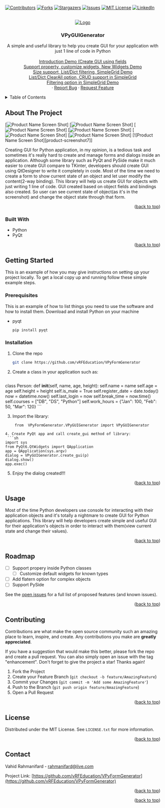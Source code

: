 <!-- Improved compatibility of back to top link: See: https://github.com/othneildrew/Best-README-Template/pull/73 -->
<a name="readme-top"></a>
<!--
*** Thanks for checking out the Best-README-Template. If you have a suggestion
*** that would make this better, please fork the repo and create a pull request
*** or simply open an issue with the tag "enhancement".
*** Don't forget to give the project a star!
*** Thanks again! Now go create something AMAZING! :D
-->



<!-- PROJECT SHIELDS -->
<!--
*** I'm using markdown "reference style" links for readability.
*** Reference links are enclosed in brackets [ ] instead of parentheses ( ).
*** See the bottom of this document for the declaration of the reference variables
*** for contributors-url, forks-url, etc. This is an optional, concise syntax you may use.
*** https://www.markdownguide.org/basic-syntax/#reference-style-links
-->
[![Contributors][contributors-shield]][contributors-url]
[![Forks][forks-shield]][forks-url]
[![Stargazers][stars-shield]][stars-url]
[![Issues][issues-shield]][issues-url]
[![MIT License][license-shield]][license-url]
[![LinkedIn][linkedin-shield]][linkedin-url]



<!-- PROJECT LOGO -->
<br />
<div align="center">
  <a href="https://github.com/othneildrew/Best-README-Template">
    <img src="images/m_logo.png" alt="Logo">
  </a>

  <h3 align="center">VPyGUIGenerator</h3>

  <p align="center">
  A simple and useful library to help you create GUI for your application with just 1 line of code in Python
    <br />
    <br />
    <a href="https://www.youtube.com/watch?v=IYn2XRqFxt4&ab_channel=vrfEducation">Introduction Demo (Create GUI using fields</a>
    <br />
    <a href="https://www.youtube.com/watch?v=_OTW9OuXKjI&ab_channel=vrfEducation">Support property, customize widgets, New Widgets Demo</a>
    <br />
    <a href="https://www.youtube.com/watch?v=AMEmSsgtQCU&ab_channel=vrfEducation">Size support, List/Dict filtering, SimpleGrid Demo</a>
    <br />
    <a href="https://www.youtube.com/watch?v=7LRM_ksP8b8&ab_channel=vrfEducation">List/Dict ClearAll option, CRUD support in SimpleGrid</a>
    <br />
    <a href="https://www.youtube.com/watch?v=yBFSU8m3gdg&ab_channel=vrfEducation">Filtering option in SimpleGrid Demo</a>
    <br />
    ·
    <a href="https://github.com/vRFEducation/VPyFormGenerator/issues">Report Bug</a>
    ·
    <a href="https://github.com/vRFEducation/VPyFormGenerator/issues">Request Feature</a>
  </p>
</div>



<!-- TABLE OF CONTENTS -->
<details>
  <summary>Table of Contents</summary>
  <ol>
    <li>
      <a href="#about-the-project">About The Project</a>
      <ul>
        <li><a href="#built-with">Built With</a></li>
      </ul>
    </li>
    <li>
      <a href="#getting-started">Getting Started</a>
      <ul>
        <li><a href="#prerequisites">Prerequisites</a></li>
        <li><a href="#installation">Installation</a></li>
      </ul>
    </li>
    <li><a href="#usage">Usage</a></li>
    <li><a href="#roadmap">Roadmap</a></li>
    <li><a href="#contributing">Contributing</a></li>
    <li><a href="#license">License</a></li>
    <li><a href="#contact">Contact</a></li>
  </ol>
</details>




<!-- ABOUT THE PROJECT -->
## About The Project

[![Product Name Screen Shot][product-screenshot]]
[![Product Name Screen Shot][product-screenshot2]]
[![Product Name Screen Shot][product-screenshot3]]
[![Product Name Screen Shot][product-screenshot4]]
[![Product Name Screen Shot][product-screenshot5]]
[![Product Name Screen Shot][product-screenshot6]]
[![Product Name Screen Shot][product-screenshot7]]


Creating GUI for Python application, in my opinion, is a tedious task and sometimes it's really hard to create and manage forms and dialogs inside an application. 
Although some library such as PyQt and PySide make it much easier to create GUI compare to TKinter, developers should create GUI using QtDesigner to write it completely in code. 
Most of the time we need to create a form to show current state of an object and let user modify the content(2-way binding).
This library will help us create GUI for objects with just writing 1 line of code. GUI created based on object fields and bindings also created. So user can see current state of object(as it's in the screenshot) 
and change the object state through that form.

<p align="right">(<a href="#readme-top">back to top</a>)</p>



### Built With

* Python
* PyQt

<p align="right">(<a href="#readme-top">back to top</a>)</p>



<!-- GETTING STARTED -->
## Getting Started

This is an example of how you may give instructions on setting up your project locally.
To get a local copy up and running follow these simple example steps.

### Prerequisites

This is an example of how to list things you need to use the software and how to install them.
Download and install Python on your machine
* pyqt
  ```sh
  pip install pyqt
  ```

### Installation

1. Clone the repo
   ```sh
   git clone https://github.com/vRFEducation/VPyFormGenerator
   ```
2. Create a class in your application such as:
   ```sh
  class Person:
    def __init__(self, name, age, height):
        self.name  = name
        self.age = age
        self.height = height
        self.is_male = True
        self.register_date = date.today()
        now = datetime.now()
        self.last_login = now
        self.break_time = now.time()
        self.courses = ["DB", "DS", "Python"]
        self.work_hours = {"Jan": 100, "Feb": 50, "Mar": 120}
    ```

3. Import the library:
   ```sh
    from  VPyFormGenerator.VPyGUIGenerator import VPyGUIGenerator
  ```
4. Create PyQt app and call create_gui method of library:
   ```sh
  import sys
  from PyQt6.QtWidgets import QApplication
  app = QApplication(sys.argv)
  dialog = VPyGUIGenerator.create_gui(p)
  dialog.show()
  app.exec()
```
5. Enjoy the dialog created!!!

   

<p align="right">(<a href="#readme-top">back to top</a>)</p>



<!-- USAGE EXAMPLES -->
## Usage

Most of the time Python developers use console for interacting with their application objects and it's totally a nightmare to create GUI for Python applications. This library will help developers create
simple and useful GUI for their application's objects in order to interact with them(view current state and change their values).
<p align="right">(<a href="#readme-top">back to top</a>)</p>



<!-- ROADMAP -->
## Roadmap

- [ ] Support propery inside Python classes
    - [ ] Customize default widgets for known types
- [ ] Add flatern option for complex objects
- [ ] Support PySide 

See the [open issues](https://github.com/vRFEducation/VPyFormGenerator/issues) for a full list of proposed features (and known issues).

<p align="right">(<a href="#readme-top">back to top</a>)</p>



<!-- CONTRIBUTING -->
## Contributing

Contributions are what make the open source community such an amazing place to learn, inspire, and create. Any contributions you make are **greatly appreciated**.

If you have a suggestion that would make this better, please fork the repo and create a pull request. You can also simply open an issue with the tag "enhancement".
Don't forget to give the project a star! Thanks again!

1. Fork the Project
2. Create your Feature Branch (`git checkout -b feature/AmazingFeature`)
3. Commit your Changes (`git commit -m 'Add some AmazingFeature'`)
4. Push to the Branch (`git push origin feature/AmazingFeature`)
5. Open a Pull Request

<p align="right">(<a href="#readme-top">back to top</a>)</p>



<!-- LICENSE -->
## License

Distributed under the MIT License. See `LICENSE.txt` for more information.

<p align="right">(<a href="#readme-top">back to top</a>)</p>



<!-- CONTACT -->
## Contact

Vahid Rahmanifard - rahmanifard@live.com

Project Link: [https://github.com/vRFEducation/VPyFormGenerator](https://github.com/vRFEducation/VPyFormGenerator)

<p align="right">(<a href="#readme-top">back to top</a>)</p>


<p align="right">(<a href="#readme-top">back to top</a>)</p>



<!-- MARKDOWN LINKS & IMAGES -->
<!-- https://www.markdownguide.org/basic-syntax/#reference-style-links -->
[contributors-shield]: https://img.shields.io/github/contributors/github_username/repo_name.svg?style=for-the-badge
[contributors-url]: https://github.com/vRFEducation/VPyFormGenerator/graphs/contributors
[forks-shield]: https://img.shields.io/github/forks/github_username/repo_name.svg?style=for-the-badge
[forks-url]: https://github.com/vRFEducation/VPyFormGenerator/network/members
[stars-shield]: https://img.shields.io/github/stars/github_username/repo_name.svg?style=for-the-badge
[stars-url]: https://github.com/vRFEducation/VPyFormGenerator/stargazers
[issues-shield]: https://img.shields.io/github/issues/github_username/repo_name.svg?style=for-the-badge
[issues-url]: https://github.com/vRFEducation/VPyFormGenerator/issues
[license-shield]: https://img.shields.io/github/license/github_username/repo_name.svg?style=for-the-badge
[license-url]: https://github.com/vRFEducation/VPyFormGenerator/blob/master/LICENSE.txt
[linkedin-shield]: https://img.shields.io/badge/-LinkedIn-black.svg?style=for-the-badge&logo=linkedin&colorB=555
[linkedin-url]: https://www.linkedin.com/in/vrahmanifard/
[product-screenshot]: images/m_screenshot.png
[product-screenshot2]: images/m_screenshot2.png
[product-screenshot3]: images/m_screenshot3.png
[product-screenshot4]: images/m_screenshot4.png
[product-screenshot5]: images/m_screenshot5.png
[product-screenshot6]: images/m_screenshot6.png
[product-screenshot6]: images/m_screenshot7.png
[Next.js]: https://img.shields.io/badge/next.js-000000?style=for-the-badge&logo=nextdotjs&logoColor=white
[Next-url]: https://nextjs.org/
[React.js]: https://img.shields.io/badge/React-20232A?style=for-the-badge&logo=react&logoColor=61DAFB
[React-url]: https://reactjs.org/
[Vue.js]: https://img.shields.io/badge/Vue.js-35495E?style=for-the-badge&logo=vuedotjs&logoColor=4FC08D
[Vue-url]: https://vuejs.org/
[Angular.io]: https://img.shields.io/badge/Angular-DD0031?style=for-the-badge&logo=angular&logoColor=white
[Angular-url]: https://angular.io/
[Svelte.dev]: https://img.shields.io/badge/Svelte-4A4A55?style=for-the-badge&logo=svelte&logoColor=FF3E00
[Svelte-url]: https://svelte.dev/
[Laravel.com]: https://img.shields.io/badge/Laravel-FF2D20?style=for-the-badge&logo=laravel&logoColor=white
[Laravel-url]: https://laravel.com
[Bootstrap.com]: https://img.shields.io/badge/Bootstrap-563D7C?style=for-the-badge&logo=bootstrap&logoColor=white
[Bootstrap-url]: https://getbootstrap.com
[JQuery.com]: https://img.shields.io/badge/jQuery-0769AD?style=for-the-badge&logo=jquery&logoColor=white
[JQuery-url]: https://jquery.com 
